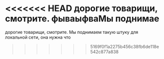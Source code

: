 <<<<<<< HEAD
дорогие товарищи, смотрите. фываыфваМы поднимае
=======
дорогие товарищи, смотрите. Мы поднимаем такую штуку для локальной сети, она нужна что
>>>>>>> 5169f0f1a2275b456c38fb6de118e542c877a838
